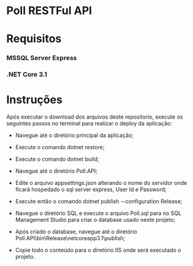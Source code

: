 # Poll RESTFul API

# Requisitos
### MSSQL Server Express
### .NET Core 3.1

# Instruções
Após executar o download dos arquivos deste repositorio, execute os seguintes passos no terminal para realizar o deploy da aplicação:

- Navegue até o diretório principal da aplicação;

- Execute o comando dotnet restore;

- Execute o comando dotnet build;

- Navegue até o diretório Poll.API;

- Edite o arquivo appsettings.json alterando o nome do servidor onde ficará hospedado o sql server express, User Id e Password;

- Execute então o comando dotnet publish --configuration Release;

- Navegue o diretório SQL e execute o arquivo Poll.sql para no SQL Management Studio para criar o database usado neste projeto;

- Após criado o database, navegue até o diretório Poll.API\bin\Release\netcoreapp3.1\publish;

- Copie todo o conteúdo para o diretório IIS onde será executado o projeto.
